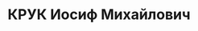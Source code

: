---
title: КРУК Иосиф Михайлович
description: 'род. 1890 д.Сечки Лебедевской вол.Вилейского уезда, Вилен.губ., белорус,
  из крестьян-бедняков, член ВКП(б) с 1919г., б.нач.3 отдела (ВОСО) штаба Белорус.
  ВО, комбриг. Арест: 06.06.37г. быв.5 отд УГБ УНКВД Зап.обл.. Обв.: 58-1"б", 7,8,9,11.
  Приговор: ВК ВС СССР, 22.11.37г. - ВМН. Расстрелян 22.11.37г.'
---